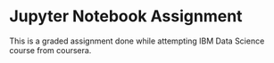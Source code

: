 # Jupyter Notebook Assignment
This is a graded assignment done while attempting IBM Data Science course from coursera.

